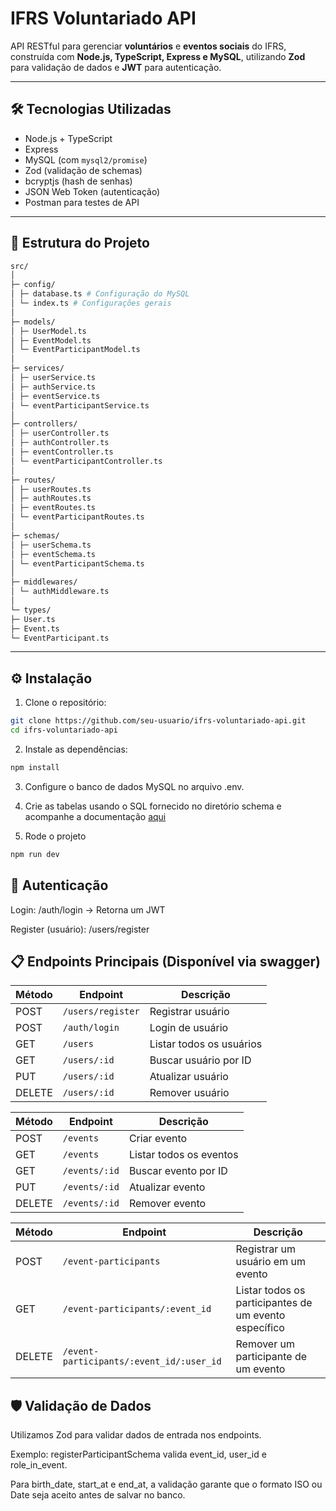 # IFRS Voluntariado API

API RESTful para gerenciar **voluntários** e **eventos sociais** do IFRS, construída com **Node.js, TypeScript, Express e MySQL**, utilizando **Zod** para validação de dados e **JWT** para autenticação.

---

## 🛠 Tecnologias Utilizadas

- Node.js + TypeScript  
- Express  
- MySQL (com `mysql2/promise`)  
- Zod (validação de schemas)  
- bcryptjs (hash de senhas)  
- JSON Web Token (autenticação)  
- Postman para testes de API  

---

## 📂 Estrutura do Projeto

```bash
src/
│
├─ config/
│ ├─ database.ts # Configuração do MySQL
│ └─ index.ts # Configurações gerais
│
├─ models/
│ ├─ UserModel.ts
│ ├─ EventModel.ts
│ └─ EventParticipantModel.ts
│
├─ services/
│ ├─ userService.ts
│ ├─ authService.ts
│ ├─ eventService.ts
│ └─ eventParticipantService.ts
│
├─ controllers/
│ ├─ userController.ts
│ ├─ authController.ts
│ ├─ eventController.ts
│ └─ eventParticipantController.ts
│
├─ routes/
│ ├─ userRoutes.ts
│ ├─ authRoutes.ts
│ ├─ eventRoutes.ts
│ └─ eventParticipantRoutes.ts
│
├─ schemas/
│ ├─ userSchema.ts
│ ├─ eventSchema.ts
│ └─ eventParticipantSchema.ts
│
├─ middlewares/
│ └─ authMiddleware.ts
│
└─ types/
├─ User.ts
├─ Event.ts
└─ EventParticipant.ts
```

---

## ⚙️ Instalação

1. Clone o repositório:  

```bash
git clone https://github.com/seu-usuario/ifrs-voluntariado-api.git
cd ifrs-voluntariado-api
```

2. Instale as dependências:

```bash
npm install
```

3. Configure o banco de dados MySQL no arquivo .env.

4. Crie as tabelas usando o SQL fornecido no diretório schema e acompanhe a documentação [aqui](https://dbdocs.io/victor.mazuttidev/api-ifrs-volunteer?view=relationships)

5. Rode o projeto

```bash
npm run dev
```

## 🔑 Autenticação

Login: /auth/login → Retorna um JWT

Register (usuário): /users/register

## 📋 Endpoints Principais (Disponível via swagger)

| Método | Endpoint          | Descrição                |
| ------ | ----------------- | ------------------------ |
| POST   | `/users/register` | Registrar usuário        |
| POST   | `/auth/login`     | Login de usuário         |
| GET    | `/users`          | Listar todos os usuários |
| GET    | `/users/:id`      | Buscar usuário por ID    |
| PUT    | `/users/:id`      | Atualizar usuário        |
| DELETE | `/users/:id`      | Remover usuário          |

| Método | Endpoint      | Descrição               |
| ------ | ------------- | ----------------------- |
| POST   | `/events`     | Criar evento            |
| GET    | `/events`     | Listar todos os eventos |
| GET    | `/events/:id` | Buscar evento por ID    |
| PUT    | `/events/:id` | Atualizar evento        |
| DELETE | `/events/:id` | Remover evento          |

| Método | Endpoint                                 | Descrição                                             |
| ------ | ---------------------------------------- | ----------------------------------------------------- |
| POST   | `/event-participants`                    | Registrar um usuário em um evento                     |
| GET    | `/event-participants/:event_id`          | Listar todos os participantes de um evento específico |
| DELETE | `/event-participants/:event_id/:user_id` | Remover um participante de um evento                  |


## 🛡 Validação de Dados

Utilizamos Zod para validar dados de entrada nos endpoints.

Exemplo: registerParticipantSchema valida event_id, user_id e role_in_event.

Para birth_date, start_at e end_at, a validação garante que o formato ISO ou Date seja aceito antes de salvar no banco.
